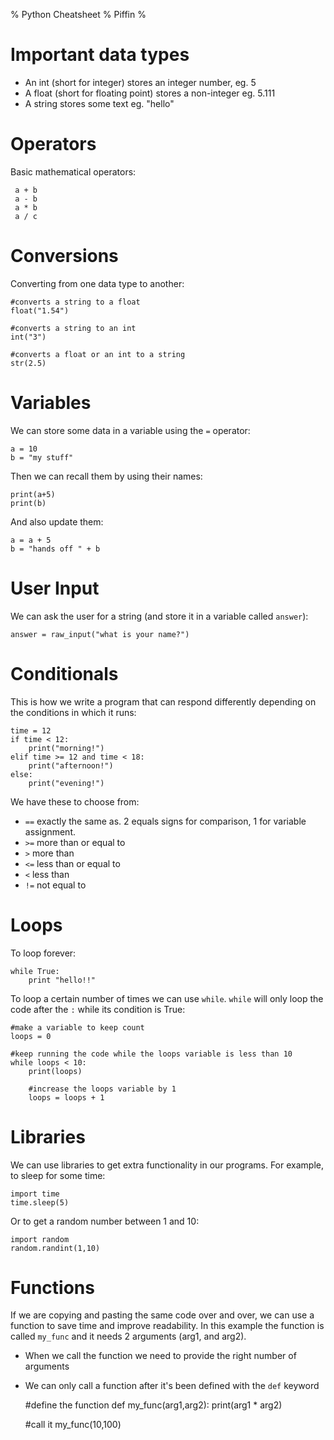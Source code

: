 % Python Cheatsheet
% Piffin
%

# Important data types

* An int (short for integer) stores an integer number, eg. 5
* A float (short for floating point) stores a non-integer eg. 5.111
* A string stores some text eg. "hello"

# Operators

Basic mathematical operators:

     a + b
     a - b
     a * b
     a / c

# Conversions

Converting from one data type to another:

    #converts a string to a float
    float("1.54")

    #converts a string to an int
    int("3")

    #converts a float or an int to a string
    str(2.5)

# Variables

We can store some data in a variable using the `=` operator:

    a = 10
    b = "my stuff"
    
Then we can recall them by using their names:

    print(a+5)
    print(b)

And also update them:

    a = a + 5
    b = "hands off " + b

# User Input

We can ask the user for a string (and store it in a variable called `answer`):

    answer = raw_input("what is your name?")

# Conditionals

This is how we write a program that can respond differently depending on the conditions in which it runs:

    time = 12
    if time < 12:
        print("morning!")
    elif time >= 12 and time < 18:
        print("afternoon!")
    else:
        print("evening!")

We have these to choose from:

* `==` exactly the same as. 2 equals signs for comparison, 1 for variable assignment.
* `>=` more than or equal to
* `>` more than
* `<=` less than or equal to
* `<` less than
* `!=` not equal to

# Loops

To loop forever:

    while True:
        print "hello!!"

To loop a certain number of times we can use `while`. `while` will only loop the code after the `:` while its condition is True:

    #make a variable to keep count
    loops = 0

    #keep running the code while the loops variable is less than 10
    while loops < 10:
        print(loops)

        #increase the loops variable by 1
        loops = loops + 1

# Libraries

We can use libraries to get extra functionality in our programs. For example, to sleep for some time:

    import time
    time.sleep(5)

Or to get a random number between 1 and 10:

    import random
    random.randint(1,10)

# Functions

If we are copying and pasting the same code over and over, we can use a function to save time and improve readability.
In this example the function is called `my_func` and it needs 2 arguments (arg1, and arg2). 

* When we call the function we need to provide the right number of arguments
* We can only call a function after it's been defined with the `def` keyword
    


    #define the function
    def my_func(arg1,arg2):
        print(arg1 * arg2)

    #call it
    my_func(10,100)
